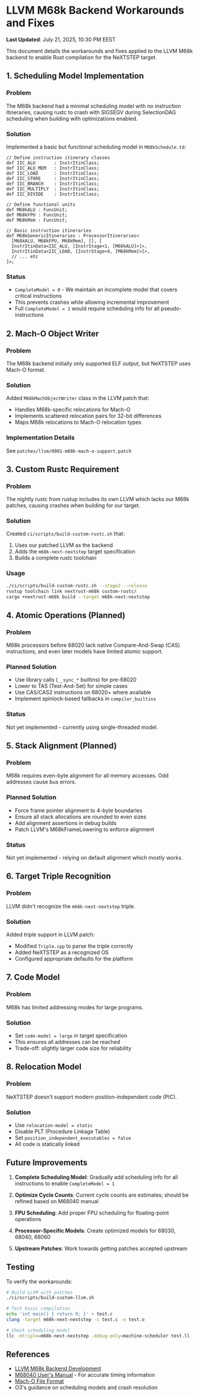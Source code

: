 # LLVM M68k Backend Workarounds and Fixes

**Last Updated**: July 21, 2025, 10:30 PM EEST

This document details the workarounds and fixes applied to the LLVM M68k backend to enable Rust compilation for the NeXTSTEP target.

## 1. Scheduling Model Implementation

### Problem
The M68k backend had a minimal scheduling model with no instruction itineraries, causing rustc to crash with SIGSEGV during SelectionDAG scheduling when building with optimizations enabled.

### Solution
Implemented a basic but functional scheduling model in `M68kSchedule.td`:

```tablegen
// Define instruction itinerary classes
def IIC_ALU       : InstrItinClass;
def IIC_ALU_MEM   : InstrItinClass;
def IIC_LOAD      : InstrItinClass;
def IIC_STORE     : InstrItinClass;
def IIC_BRANCH    : InstrItinClass;
def IIC_MULTIPLY  : InstrItinClass;
def IIC_DIVIDE    : InstrItinClass;

// Define functional units
def M68kALU : FuncUnit;
def M68kFPU : FuncUnit;
def M68kMem : FuncUnit;

// Basic instruction itineraries
def M68kGenericItineraries : ProcessorItineraries<
  [M68kALU, M68kFPU, M68kMem], [], [
  InstrItinData<IIC_ALU, [InstrStage<1, [M68kALU]>]>,
  InstrItinData<IIC_LOAD, [InstrStage<4, [M68kMem]>]>,
  // ... etc
]>;
```

### Status
- `CompleteModel = 0` - We maintain an incomplete model that covers critical instructions
- This prevents crashes while allowing incremental improvement
- Full `CompleteModel = 1` would require scheduling info for all pseudo-instructions

## 2. Mach-O Object Writer

### Problem
The M68k backend initially only supported ELF output, but NeXTSTEP uses Mach-O format.

### Solution
Added `M68kMachObjectWriter` class in the LLVM patch that:
- Handles M68k-specific relocations for Mach-O
- Implements scattered relocation pairs for 32-bit differences
- Maps M68k relocations to Mach-O relocation types

### Implementation Details
See `patches/llvm/0001-m68k-mach-o-support.patch`

## 3. Custom Rustc Requirement

### Problem
The nightly rustc from rustup includes its own LLVM which lacks our M68k patches, causing crashes when building for our target.

### Solution
Created `ci/scripts/build-custom-rustc.sh` that:
1. Uses our patched LLVM as the backend
2. Adds the `m68k-next-nextstep` target specification
3. Builds a complete rustc toolchain

### Usage
```bash
./ci/scripts/build-custom-rustc.sh --stage2 --release
rustup toolchain link nextrust-m68k custom-rustc/
cargo +nextrust-m68k build --target m68k-next-nextstep
```

## 4. Atomic Operations (Planned)

### Problem
M68k processors before 68020 lack native Compare-And-Swap (CAS) instructions, and even later models have limited atomic support.

### Planned Solution
- Use library calls (`__sync_*` builtins) for pre-68020
- Lower to TAS (Test-And-Set) for simple cases
- Use CAS/CAS2 instructions on 68020+ where available
- Implement spinlock-based fallbacks in `compiler_builtins`

### Status
Not yet implemented - currently using single-threaded model.

## 5. Stack Alignment (Planned)

### Problem
M68k requires even-byte alignment for all memory accesses. Odd addresses cause bus errors.

### Planned Solution
- Force frame pointer alignment to 4-byte boundaries
- Ensure all stack allocations are rounded to even sizes
- Add alignment assertions in debug builds
- Patch LLVM's M68kFrameLowering to enforce alignment

### Status
Not yet implemented - relying on default alignment which mostly works.

## 6. Target Triple Recognition

### Problem
LLVM didn't recognize the `m68k-next-nextstep` triple.

### Solution
Added triple support in LLVM patch:
- Modified `Triple.cpp` to parse the triple correctly
- Added NeXTSTEP as a recognized OS
- Configured appropriate defaults for the platform

## 7. Code Model

### Problem
M68k has limited addressing modes for large programs.

### Solution
- Set `code-model = large` in target specification
- This ensures all addresses can be reached
- Trade-off: slightly larger code size for reliability

## 8. Relocation Model

### Problem
NeXTSTEP doesn't support modern position-independent code (PIC).

### Solution
- Use `relocation-model = static`
- Disable PLT (Procedure Linkage Table)
- Set `position_independent_executables = false`
- All code is statically linked

## Future Improvements

1. **Complete Scheduling Model**: Gradually add scheduling info for all instructions to enable `CompleteModel = 1`

2. **Optimize Cycle Counts**: Current cycle counts are estimates; should be refined based on M68040 manual

3. **FPU Scheduling**: Add proper FPU scheduling for floating-point operations

4. **Processor-Specific Models**: Create optimized models for 68030, 68040, 68060

5. **Upstream Patches**: Work towards getting patches accepted upstream

## Testing

To verify the workarounds:

```bash
# Build LLVM with patches
./ci/scripts/build-custom-llvm.sh

# Test basic compilation
echo 'int main() { return 0; }' > test.c
clang -target m68k-next-nextstep -c test.c -o test.o

# Check scheduling model
llc -mtriple=m68k-next-nextstep -debug-only=machine-scheduler test.ll
```

## References

- [LLVM M68k Backend Development](https://discourse.llvm.org/t/rfc-m68k-llvm-backend/2632)
- [M68040 User's Manual](https://www.nxp.com/docs/en/reference-manual/MC68040UM.pdf) - For accurate timing information
- [Mach-O File Format](https://developer.apple.com/library/archive/documentation/DeveloperTools/Conceptual/MachORuntime/index.html)
- O3's guidance on scheduling models and crash resolution